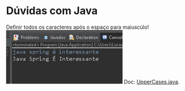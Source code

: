 # Dúvidas com Java

Definir todos os caracteres após o espaço para maiuscúlo!
![alt text](assets/image.png)
Doc: [UpperCases.java](./src/curiosidades/UpperCases.java).